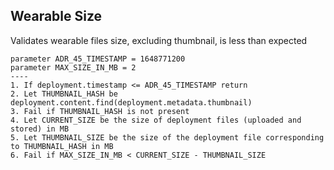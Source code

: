 ## Wearable Size

Validates wearable files size, excluding thumbnail, is less than expected

```
parameter ADR_45_TIMESTAMP = 1648771200
parameter MAX_SIZE_IN_MB = 2
----
1. If deployment.timestamp <= ADR_45_TIMESTAMP return
2. Let THUMBNAIL_HASH be deployment.content.find(deployment.metadata.thumbnail)
3. Fail if THUMBNAIL_HASH is not present
4. Let CURRENT_SIZE be the size of deployment files (uploaded and stored) in MB
5. Let THUMBNAIL_SIZE be the size of the deployment file corresponding to THUMBNAIL_HASH in MB
6. Fail if MAX_SIZE_IN_MB < CURRENT_SIZE - THUMBNAIL_SIZE
```
